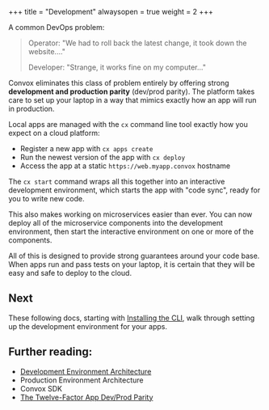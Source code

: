 +++
title = "Development"
alwaysopen = true
weight = 2
+++

A common DevOps problem:

> Operator: "We had to roll back the latest change, it took down the website...."
>
> Developer: "Strange, it works fine on my computer..."

Convox eliminates this class of problem entirely by offering strong **development and production parity** (dev/prod parity). The platform takes care to set up your laptop in a way that mimics exactly how an app will run in production.

Local apps are managed with the `cx` command line tool exactly how you expect on a cloud platform:

* Register a new app with `cx apps create`
* Run the newest version of the app with `cx deploy`
* Access the app at a static `https://web.myapp.convox` hostname

The `cx start` command wraps all this together into an interactive development environment, which starts the app with "code sync", ready for you to write new code.

This also makes working on microservices easier than ever. You can now deploy all of the microservice components into the development environment, then start the interactive environment on one or more of the components.

All of this is designed to provide strong guarantees around your code base. When apps run and pass tests on your laptop, it is certain that they will be easy and safe to deploy to the cloud.

## Next

These following docs, starting with [Installing the CLI](/development/cli/), walk through setting up the development environment for your apps.

## Further reading:

* [Development Environment Architecture](/advanced/dev_arch/)
* Production Environment Architecture
* Convox SDK
* [The Twelve-Factor App Dev/Prod Parity](https://12factor.net/dev-prod-parity)